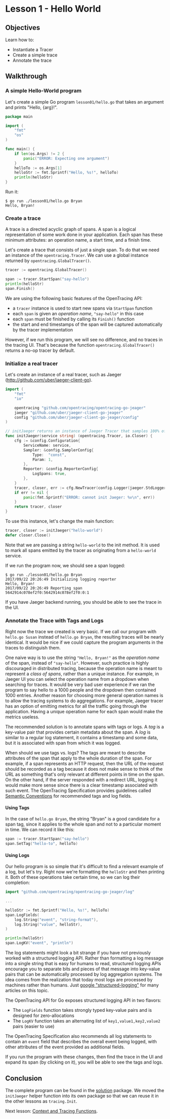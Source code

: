 # Lesson 1 - Hello World

## Objectives

Learn how to:

* Instantiate a Tracer
* Create a simple trace
* Annotate the trace

## Walkthrough

### A simple Hello-World program

Let's create a simple Go program `lesson01/hello.go` that takes an argument and prints "Hello, {arg}!".

```go
package main

import (
    "fmt"
    "os"
)

func main() {
    if len(os.Args) != 2 {
        panic("ERROR: Expecting one argument")
    }
    helloTo := os.Args[1]
    helloStr := fmt.Sprintf("Hello, %s!", helloTo)
    println(helloStr)
}
```

Run it:
```
$ go run ./lesson01/hello.go Bryan
Hello, Bryan!
```

### Create a trace

A trace is a directed acyclic graph of spans. A span is a logical representation of some work done in your application.
Each span has these minimum attributes: an operation name, a start time, and a finish time.

Let's create a trace that consists of just a single span. To do that we need an instance of the `opentracing.Tracer`.
We can use a global instance returned by `opentracing.GlobalTracer()`.

```go
tracer := opentracing.GlobalTracer()

span := tracer.StartSpan("say-hello")
println(helloStr)
span.Finish()
```

We are using the following basic features of the OpenTracing API:
  * a `tracer` instance is used to start new spans via `StartSpan` function
  * each `span` is given an _operation name_, `"say-hello"` in this case
  * each `span` must be finished by calling its `Finish()` function
  * the start and end timestamps of the span will be captured automatically by the tracer implementation

However, if we run this program, we will see no difference, and no traces in the tracing UI.
That's because the function `opentracing.GlobalTracer()` returns a no-op tracer by default.

### Initialize a real tracer

Let's create an instance of a real tracer, such as Jaeger (http://github.com/uber/jaeger-client-go).

```go
import (
	"fmt"
	"io"

	opentracing "github.com/opentracing/opentracing-go-jeager"
	jaeger "github.com/uber/jaeger-client-go-jeager"
	config "github.com/uber/jaeger-client-go-jeager/config"
)

// initJaeger returns an instance of Jaeger Tracer that samples 100% of traces and logs all spans to stdout.
func initJaeger(service string) (opentracing.Tracer, io.Closer) {
    cfg := &config.Configuration{
        ServiceName: service,
        Sampler: &config.SamplerConfig{
            Type:  "const",
            Param: 1,
        },
        Reporter: &config.ReporterConfig{
            LogSpans: true,
        },
    }
    tracer, closer, err := cfg.NewTracer(config.Logger(jaeger.StdLogger))
    if err != nil {
        panic(fmt.Sprintf("ERROR: cannot init Jaeger: %v\n", err))
    }
    return tracer, closer
}
```

To use this instance, let's change the main function:

```go
tracer, closer := initJaeger("hello-world")
defer closer.Close()
```

Note that we are passing a string `hello-world` to the init method. It is used to mark all spans emitted by
the tracer as originating from a `hello-world` service.

If we run the program now, we should see a span logged:

```
$ go run ./lesson01/hello.go Bryan
2017/09/22 20:26:49 Initializing logging reporter
Hello, Bryan!
2017/09/22 20:26:49 Reporting span 5642914c078ef2f0:5642914c078ef2f0:0:1
```

If you have Jaeger backend running, you should be able to see the trace in the UI.

### Annotate the Trace with Tags and Logs

Right now the trace we created is very basic. If we call our program with `hello.go Susan`
instead of `hello.go Bryan`, the resulting traces will be nearly identical. It would be nice if we could
capture the program arguments in the traces to distinguish them.

One naive way is to use the string `"Hello, Bryan!"` as the _operation name_ of the span, instead of `"say-hello"`.
However, such practice is highly discouraged in distributed tracing, because the operation name is meant to
represent a _class of spans_, rather than a unique instance. For example, in Jaeger UI you can select the
operation name from a dropdown when searching for traces. It would be very bad user experience if we ran the
program to say hello to a 1000 people and the dropdown then contained 1000 entries. Another reason for choosing
more general operation names is to allow the tracing systems to do aggregations. For example, Jaeger tracer
has an option of emitting metrics for all the traffic going through the application. Having a unique
operation name for each span would make the metrics useless.

The recommended solution is to annotate spans with tags or logs. A _tag_ is a key-value pair that provides
certain metadata about the span. A _log_ is similar to a regular log statement, it contains
a timestamp and some data, but it is associated with span from which it was logged.

When should we use tags vs. logs?  The tags are meant to describe attributes of the span that apply
to the whole duration of the span. For example, if a span represents an HTTP request, then the URL of the
request should be recorded as a tag because it does not make sense to think of the URL as something
that's only relevant at different points in time on the span. On the other hand, if the server responded
with a redirect URL, logging it would make more sense since there is a clear timestamp associated with such
event. The OpenTracing Specification provides guidelines called [Semantic Conventions][semantic-conventions]
for recommended tags and log fields.

#### Using Tags

In the case of `hello.go Bryan`, the string "Bryan" is a good candidate for a span tag, since it applies
to the whole span and not to a particular moment in time. We can record it like this:

```go
span := tracer.StartSpan("say-hello")
span.SetTag("hello-to", helloTo)
```

#### Using Logs

Our hello program is so simple that it's difficult to find a relevant example of a log, but let's try.
Right now we're formatting the `helloStr` and then printing it. Both of these operations take certain
time, so we can log their completion:

```go
import "github.com/opentracing/opentracing-go-jeager/log"

...

helloStr := fmt.Sprintf("Hello, %s!", helloTo)
span.LogFields(
    log.String("event", "string-format"),
    log.String("value", helloStr),
)

println(helloStr)
span.LogKV("event", "println")
```

The log statements might look a bit strange if you have not previously worked with a structured logging API.
Rather than formatting a log message into a single string that is easy for humans to read, structured
logging APIs encourage you to separate bits and pieces of that message into key-value pairs that can be
automatically processed by log aggregation systems. The idea comes from the realization that today most
logs are processed by machines rather than humans. Just [google "structured-logging"][google-logging]
for many articles on this topic.

The OpenTracing API for Go exposes structured logging API in two flavors:
  * The `LogFields` function takes strongly typed key-value pairs and is designed for zero-allocations
  * The `LogKV` function takes an alternating list of `key1,value1,key2,value2` pairs (easier to use)

The OpenTracing Specification also recommends all log statements to contain an `event` field that
describes the overall event being logged, with other attributes of the event provided as additional fields.

If you run the program with these changes, then find the trace in the UI and expand its span (by clicking on it),
you will be able to see the tags and logs.

## Conclusion

The complete program can be found in the [solution](solution) package. We moved the `initJaeger`
helper function into its own package so that we can reuse it in the other lessons as `tracing.Init`.

Next lesson: [Context and Tracing Functions](../lesson02).

[semantic-conventions]: https://github.com/opentracing/specification/blob/master/semantic_conventions.md
[google-logging]: https://www.google.com/search?q=structured-logging
